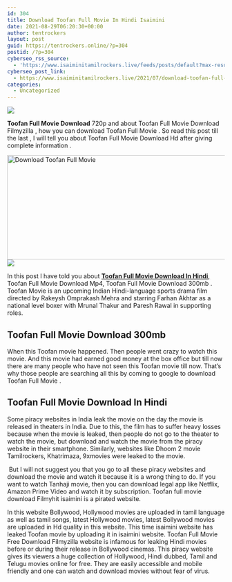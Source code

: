 ```yaml
---
id: 304
title: Download Toofan Full Movie In Hindi Isaimini
date: 2021-08-29T06:20:30+00:00
author: tentrockers
layout: post
guid: https://tentrockers.online/?p=304
postid: /?p=304
cyberseo_rss_source:
  - 'https://www.isaiminitamilrockers.live/feeds/posts/default?max-results=150&start-index=1'
cyberseo_post_link:
  - https://www.isaiminitamilrockers.live/2021/07/download-toofan-full-movie-in-hindi.html
categories:
  - Uncategorized
---
```

<div class="media_block">
  <img src="https://1.bp.blogspot.com/-Ysspgw-4BGA/YPGsMU4-VaI/AAAAAAAABCY/zHQY4hRiDKM8rgs3BC1L-b66UGXg_DHkACLcBGAsYHQ/s72-w525-h241-c/IMG_20210313_233625-1024x563.jpg" class="media_thumbnail" />
</div>

<meta content="Toofan Full Movie Download 720p and about Toofan Full Movie Download Filmyzilla , how you can download Toofan Full Movie . So read this pos..." name="twitter:description" />

  


<center>
</center>

**Toofan Full Movie Download** 720p and about Toofan Full Movie Download Filmyzilla , how you can download Toofan Full Movie . So read this post till the last , I will tell you about Toofan Full Movie Download Hd after giving complete information .

<div class="separator">
  <a href="https://1.bp.blogspot.com/-Ysspgw-4BGA/YPGsMU4-VaI/AAAAAAAABCY/zHQY4hRiDKM8rgs3BC1L-b66UGXg_DHkACLcBGAsYHQ/s1024/IMG_20210313_233625-1024x563.jpg" imageanchor="1"><img loading="lazy" alt="Download Toofan Full Movie" border="0" data-original-height="563" data-original-width="1024" height="241" src="https://1.bp.blogspot.com/-Ysspgw-4BGA/YPGsMU4-VaI/AAAAAAAABCY/zHQY4hRiDKM8rgs3BC1L-b66UGXg_DHkACLcBGAsYHQ/w525-h241/IMG_20210313_233625-1024x563.jpg" width="525" /></a>
</div>



<div class="separator">
  <a href="https://www.tamilrockers.co.nz/toofan-full-movie-download-filmywap/" imageanchor="1"><img border="0" data-original-height="250" data-original-width="300" src="https://1.bp.blogspot.com/-nfbzYVobUik/YMlpOerzdgI/AAAAAAAAA3Y/aAupsOUs_WMY6Lv7R1OtZhI6OqaRh-YAwCPcBGAYYCw/s0/e854879156f0849f3d27a89db88ed039.png" /></a>
</div>

In this post I have told you about [**Toofan Full Movie Download In Hindi**,](https://www.tamilrockers.co.nz/toofan-full-movie-download-filmywap/) Toofan Full Movie Download Mp4, Toofan Full Movie Download 300mb . Toofan Movie is an upcoming Indian Hindi-language sports drama film directed by Rakeysh Omprakash Mehra and starring Farhan Akhtar as a national level boxer with Mrunal Thakur and Paresh Rawal in supporting roles.

## **Toofan Full Movie Download 300mb**

When this Toofan movie happened. Then people went crazy to watch this movie. And this movie had earned good money at the box office but till now there are many people who have not seen this Toofan movie till now. That&#8217;s why those people are searching all this by coming to google to download Toofan Full Movie .

## **Toofan Full Movie Download In Hindi**

Some piracy websites in India leak the movie on the day the movie is released in theaters in India. Due to this, the film has to suffer heavy losses because when the movie is leaked, then people do not go to the theater to watch the movie, but download and watch the movie from the piracy website in their smartphone. Similarly, websites like Dhoom 2 movie Tamilrockers, Khatrimaza, 9xmovies were leaked to the movie.

&nbsp;But I will not suggest you that you go to all these piracy websites and download the movie and watch it because it is a wrong thing to do. If you want to watch Tanhaji movie, then you can download legal app like Netflix, Amazon Prime Video and watch it by subscription. Toofan full movie download Filmyhit isaimini is a pirated website.&nbsp;

In this website Bollywood, Hollywood movies are uploaded in tamil language as well as tamil songs, latest Hollywood movies, latest Bollywood movies are uploaded in Hd quality in this website. This time isaimini website has leaked Toofan movie by uploading it in isaimini website. Toofan Full Movie Free Download Filmyzilla website is infamous for leaking Hindi movies before or during their release in Bollywood cinemas. This piracy website gives its viewers a huge collection of Hollywood, Hindi dubbed, Tamil and Telugu movies online for free. They are easily accessible and mobile friendly and one can watch and download movies without fear of virus.

<center>
</center>